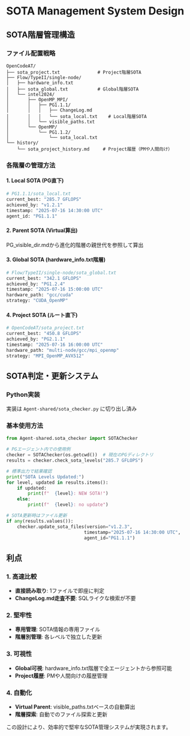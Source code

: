 # SOTA Management System Design

## SOTA階層管理構造

### **ファイル配置戦略**
```
OpenCodeAT/
├── sota_project.txt              # Project階層SOTA
├── Flow/TypeII/single-node/
│   ├── hardware_info.txt
│   ├── sota_global.txt           # Global階層SOTA
│   └── intel2024/
│       ├── OpenMP_MPI/
│       │   ├── PG1.1.1/
│       │   │   ├── ChangeLog.md
│       │   │   └── sota_local.txt    # Local階層SOTA
│       │   └── visible_paths.txt
│       └── OpenMP/
│           └── PG1.1.2/
│               └── sota_local.txt
└── history/
    └── sota_project_history.md     # Project履歴（PMや人間向け）
```

### **各階層の管理方法**

#### **1. Local SOTA (PG直下)**
```python
# PG1.1.1/sota_local.txt
current_best: "285.7 GFLOPS"
achieved_by: "v1.2.1"
timestamp: "2025-07-16 14:30:00 UTC"
agent_id: "PG1.1.1"
```

#### **2. Parent SOTA (Virtual算出)**
PG_visible_dir.mdから進化的階層の親世代を参照して算出

#### **3. Global SOTA (hardware_info.txt階層)**
```python
# Flow/TypeII/single-node/sota_global.txt
current_best: "342.1 GFLOPS"
achieved_by: "PG1.2.4"
timestamp: "2025-07-16 15:00:00 UTC"
hardware_path: "gcc/cuda"
strategy: "CUDA_OpenMP"
```

#### **4. Project SOTA (ルート直下)**
```python
# OpenCodeAT/sota_project.txt
current_best: "450.8 GFLOPS"
achieved_by: "PG2.1.1"
timestamp: "2025-07-16 16:00:00 UTC"
hardware_path: "multi-node/gcc/mpi_openmp"
strategy: "MPI_OpenMP_AVX512"
```

## SOTA判定・更新システム

### **Python実装**
実装は `Agent-shared/sota_checker.py` に切り出し済み

### **基本使用方法**
```python
from Agent-shared.sota_checker import SOTAChecker

# PGエージェント内での使用例
checker = SOTAChecker(os.getcwd())  # 現在のPGディレクトリ
results = checker.check_sota_levels("285.7 GFLOPS")

# 標準出力で結果確認
print("SOTA Levels Updated:")
for level, updated in results.items():
    if updated:
        print(f"  {level}: NEW SOTA!")
    else:
        print(f"  {level}: no update")

# SOTA更新時はファイル更新
if any(results.values()):
    checker.update_sota_files(version="v1.2.3", 
                             timestamp="2025-07-16 14:30:00 UTC",
                             agent_id="PG1.1.1")
```

## 利点

### **1. 高速比較**
- **直接読み取り**: 1ファイルで即座に判定
- **ChangeLog.md走査不要**: SQLライクな検索が不要

### **2. 堅牢性**
- **専用管理**: SOTA情報の専用ファイル
- **階層別管理**: 各レベルで独立した更新

### **3. 可視性**
- **Global可視**: hardware_info.txt階層で全エージェントから参照可能
- **Project履歴**: PMや人間向けの履歴管理

### **4. 自動化**
- **Virtual Parent**: visible_paths.txtベースの自動算出
- **階層探索**: 自動でのファイル探索と更新

この設計により、効率的で堅牢なSOTA管理システムが実現されます。
